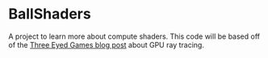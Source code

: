 # BallShaders

A project to learn more about compute shaders. This code will be based off of the [Three Eyed Games blog post](http://blog.three-eyed-games.com/2018/05/03/gpu-ray-tracing-in-unity-part-1/) about GPU ray tracing.
